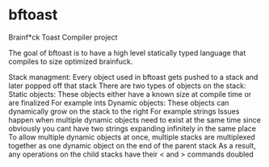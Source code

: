 # bftoast
Brainf*ck Toast Compiler project

The goal of bftoast is to have a high level statically typed language that compiles to size optimized brainfuck.

Stack managment:
  Every object used in bftoast gets pushed to a stack and later popped off that stack
  There are two types of objects on the stack:
    Static objects:
      These objects either have a known size at compile time or are finalized
      For example ints
    Dynamic objects:
      These objects can dynamically grow on the stack to the right
      For example strings
  Issues happen when multiple dynamic objects need to exist at the same time since obviously you cant have two strings expanding infinitely in the same place
  To allow multiple dynamic objects at once, multiple stacks are multiplexed together as one dynamic object on the end of the parent stack
  As a result, any operations on the child stacks have their < and > commands doubled
